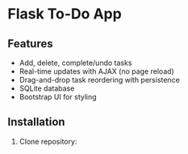 # Flask To-Do App

## Features
- Add, delete, complete/undo tasks
- Real-time updates with AJAX (no page reload)
- Drag-and-drop task reordering with persistence
- SQLite database
- Bootstrap UI for styling

## Installation
1. Clone repository:
